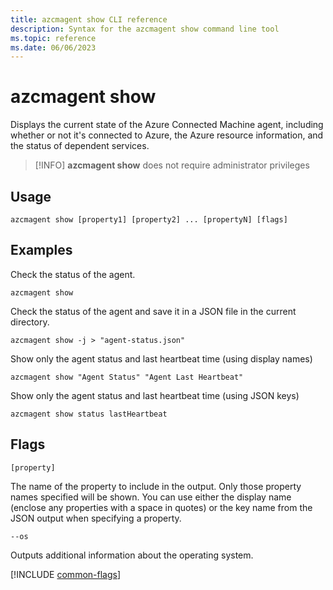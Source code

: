 ```yaml
---
title: azcmagent show CLI reference
description: Syntax for the azcmagent show command line tool
ms.topic: reference
ms.date: 06/06/2023
---
```


# azcmagent show

Displays the current state of the Azure Connected Machine agent, including whether or not it's connected to Azure, the Azure resource information, and the status of dependent services.

> [!INFO]
> **azcmagent show** does not require administrator privileges

## Usage

```
azcmagent show [property1] [property2] ... [propertyN] [flags]
```

## Examples

Check the status of the agent.

```
azcmagent show
```

Check the status of the agent and save it in a JSON file in the current directory.

```
azcmagent show -j > "agent-status.json"
```

Show only the agent status and last heartbeat time (using display names)

```
azcmagent show "Agent Status" "Agent Last Heartbeat"
```

Show only the agent status and last heartbeat time (using JSON keys)

```
azcmagent show status lastHeartbeat
```

## Flags

`[property]`

The name of the property to include in the output. Only those property names specified will be shown. You can use either the display name (enclose any properties with a space in quotes) or the key name from the JSON output when specifying a property.

`--os`

Outputs additional information about the operating system.

[!INCLUDE [common-flags](includes/azcmagent-common-flags.md)]
